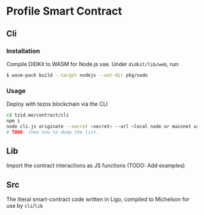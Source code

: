 # Profile Smart Contract

## Cli

### Installation
Compile DIDKit to WASM for Node.js use. Under `didkit/lib/web`, run:
```bash
$ wasm-pack build --target nodejs --out-dir pkg/node
```

### Usage
Deploy with tezos blockchain via the CLI
```bash
cd tzid.me/contract/cli
npm i
node cli.js originate --secret <secret> --url <local node or mainnet url>
# TODO: show how to dump the list.
```

## Lib
Import the contract interactions as JS functions
(TODO: Add examples)

## Src
The literal smart-contract code written in Ligo, compiled to Michelson for use by `cli`/`lib`
